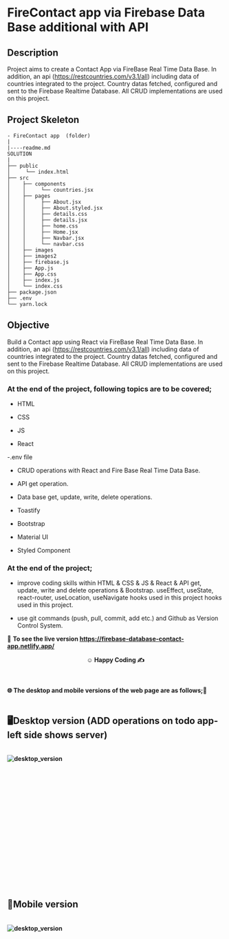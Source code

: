 # FireContact app via Firebase Data Base additional with API

## Description

Project aims to create a Contact App via FireBase Real Time Data Base. In addition, an api (https://restcountries.com/v3.1/all) including data of countries integrated to the project. Country datas fetched, configured and sent to the Firebase Realtime Database. All CRUD implementations are used on this project.

## Project Skeleton

```
- FireContact app  (folder)
|
|----readme.md         
SOLUTION
|
├── public
│     └── index.html
├── src
│    ├── components
│    │     └── countries.jsx
│    ├── pages
│    │     ├── About.jsx
│    │     ├── About.styled.jsx
│    │     ├── details.css
│    │     ├── details.jsx
│    │     ├── home.css
│    │     ├── Home.jsx
│    │     ├── Navbar.jsx
│    │     └── navbar.css
│    ├── images
│    ├── images2
│    ├── firebase.js
│    ├── App.js
│    ├── App.css
│    ├── index.js
│    └── index.css
├── package.json
├── .env
└── yarn.lock
```

## Objective

Build a Contact app using React via FireBase Real Time Data Base. In addition, an api (https://restcountries.com/v3.1/all) including data of countries integrated to the project. Country datas fetched, configured and sent to the Firebase Realtime Database. All CRUD implementations are used on this project.

### At the end of the project, following topics are to be covered;

- HTML

- CSS

- JS

- React

-.env file

- CRUD operations with React and Fire Base Real Time Data Base.

- API get operation.

- Data base get, update, write, delete operations.

- Toastify

- Bootstrap

- Material UI

- Styled Component

### At the end of the project;

- improve coding skills within HTML & CSS & JS & React & API get, update, write and delete operations & Bootstrap. useEffect, useState, react-router, useLocation, useNavigate hooks used in this project  hooks used in this project.

- use git commands (push, pull, commit, add etc.) and Github as Version Control System.

🔗 <b>To see the live version https://firebase-database-contact-app.netlify.app/<b> 


**<p align="center">&#9786; Happy Coding &#9997;</p>**

<br><br>
🌐 The desktop and mobile versions of the web page are as follows;🧭
<br><br>

## 🖥️Desktop version (ADD operations on todo app-left side shows server)
<br>
<img src="./images/addTodo.gif" align="left" alt="desktop_version">
<br>
<br>
<br>
<br>
<br>
<br>
<br>
<br>
<br>
<br><br><br><br><br><br><br><br><br>


## 📱Mobile version
<br>
<img src="./images/mobile.gif" align="left" alt="desktop_version">
<br>
<br>
<br>
<br>
<br>
<br>
<br>
<br>
<br>
<br><br><br><br><br><br><br><br><br>





